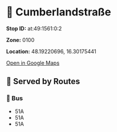 # 🚉 Cumberlandstraße


**Stop ID:** at:49:1561:0:2

**Zone:** 0100

**Location:** 48.19220696, 16.30175441

[Open in Google Maps](https://www.google.com/maps?q=48.19220696,16.30175441)

## 🚆 Served by Routes

### 🚌 Bus
- 51A
- 51A
- 51A